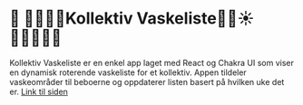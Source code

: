
# 🧼 💜💃🏼🫧Kollektiv Vaskeliste🫧🌸☀️👩‍👩‍👧‍👧🥰
Kollektiv Vaskeliste er en enkel app laget med React og Chakra UI som viser en dynamisk roterende vaskeliste for et kollektiv. Appen tildeler vaskeområder til beboerne og oppdaterer listen basert på hvilken uke det er.
[Link til siden](https://master--vaskeliste-kollektivet.netlify.app/)
